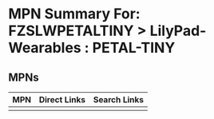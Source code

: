 



# MPN Summary For: FZSLWPETALTINY > LilyPad-Wearables : PETAL-TINY

## MPNs
  

|MPN|Direct Links|Search Links|
| :--- | :--- | :--- |
||||
